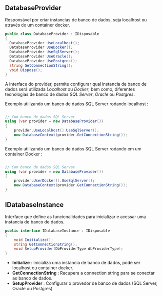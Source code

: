 ## DatabaseProvider
Responsável por criar instancias de banco de dados, seja localhost ou através de um container docker.

```csharp
public class DatabaseProvider : IDisposable
{
  DatabaseProvider UseLocalhost();
  DatabaseProvider UseDocker();
  DatabaseProvider UseSqlServer();
  DatabaseProvider UseOracle();
  DatabaseProvider UsePostgres();
  string GetConnectionString();
  void Dispose();
}

```

A interface do provider, permite configurar qual instancia de banco de dados será utilizada *Localhost* ou *Docker*,
bem como, diferentes tecnologias de banco de dados *SQL Server*, *Oracle* ou *Postgres*.

Exemplo utilizando um banco de dados SQL Server rodando localhost :

```csharp

// Com banco de dados SQL Server
using (var provider = new DatabaseProvider())
{
    provider.UseLocalhost().UseSqlServer();
    new DatabaseContext(provider.GetConnectionString());
}

```

Exemplo utilizando um banco de dados SQL Server rodando em um container Docker :

```csharp

// Com banco de dados SQL Server
using (var provider = new DatabaseProvider())
{
    provider.UserDocker().UseSqlServer();
    new DatabaseContext(provider.GetConnectionString());
}

```

## IDatabaseInstance
Interface que define as funcionalidades para inicializar e acessar uma instancia de banco de dados.
```csharp
public interface IDatabaseInstance : IDisposable
{
    void Initialize();
    string GetConnectionString();
    void SetupProvider(DbProviderType dbProviderType);
}
```
- **Initialize** : Inicializa uma instancia de banco de dados, pode ser localhost ou container docker.
- **GetConnectionString** : Recupera a connection string para se conectar ao banco de dados.
- **SetupProvider** : Configurar o provedor de banco de dados (SQL Server, Oracle ou Postgres)
